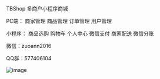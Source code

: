 TBShop
多商户小程序商城

PC端： 商家管理 商品管理 订单管理 用户管理

小程序： 商品选购 购物车 个人中心 微信支付 商家配送 微信分账


微信：zuoann2016

QQ群：577406104



![image](https://github.com/zuoann301/TBShop/blob/master/wxcode.jpg)

